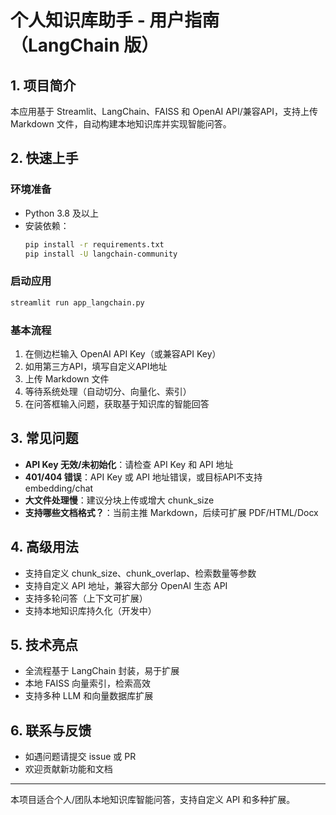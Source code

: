 # 个人知识库助手 - 用户指南（LangChain 版）

## 1. 项目简介

本应用基于 Streamlit、LangChain、FAISS 和 OpenAI API/兼容API，支持上传 Markdown 文件，自动构建本地知识库并实现智能问答。

## 2. 快速上手

### 环境准备
- Python 3.8 及以上
- 安装依赖：
  ```bash
  pip install -r requirements.txt
  pip install -U langchain-community
  ```

### 启动应用
```bash
streamlit run app_langchain.py
```

### 基本流程
1. 在侧边栏输入 OpenAI API Key（或兼容API Key）
2. 如用第三方API，填写自定义API地址
3. 上传 Markdown 文件
4. 等待系统处理（自动切分、向量化、索引）
5. 在问答框输入问题，获取基于知识库的智能回答

## 3. 常见问题

- **API Key 无效/未初始化**：请检查 API Key 和 API 地址
- **401/404 错误**：API Key 或 API 地址错误，或目标API不支持 embedding/chat
- **大文件处理慢**：建议分块上传或增大 chunk_size
- **支持哪些文档格式？**：当前主推 Markdown，后续可扩展 PDF/HTML/Docx

## 4. 高级用法

- 支持自定义 chunk_size、chunk_overlap、检索数量等参数
- 支持自定义 API 地址，兼容大部分 OpenAI 生态 API
- 支持多轮问答（上下文可扩展）
- 支持本地知识库持久化（开发中）

## 5. 技术亮点

- 全流程基于 LangChain 封装，易于扩展
- 本地 FAISS 向量索引，检索高效
- 支持多种 LLM 和向量数据库扩展

## 6. 联系与反馈

- 如遇问题请提交 issue 或 PR
- 欢迎贡献新功能和文档

---

本项目适合个人/团队本地知识库智能问答，支持自定义 API 和多种扩展。
